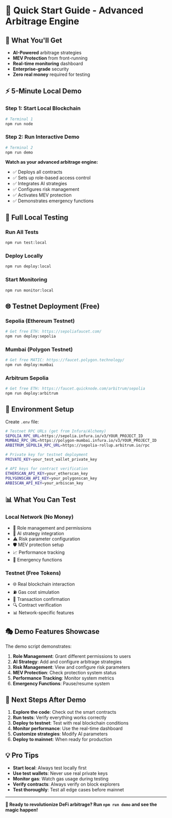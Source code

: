 # 🚀 **Quick Start Guide - Advanced Arbitrage Engine**

## **🎯 What You'll Get**
- **AI-Powered** arbitrage strategies
- **MEV Protection** from front-running
- **Real-time monitoring** dashboard
- **Enterprise-grade** security
- **Zero real money** required for testing

## **⚡ 5-Minute Local Demo**

### **Step 1: Start Local Blockchain**
```bash
# Terminal 1
npm run node
```

### **Step 2: Run Interactive Demo**
```bash
# Terminal 2
npm run demo
```

**Watch as your advanced arbitrage engine:**
- ✅ Deploys all contracts
- ✅ Sets up role-based access control
- ✅ Integrates AI strategies
- ✅ Configures risk management
- ✅ Activates MEV protection
- ✅ Demonstrates emergency functions

## **🧪 Full Local Testing**

### **Run All Tests**
```bash
npm run test:local
```

### **Deploy Locally**
```bash
npm run deploy:local
```

### **Start Monitoring**
```bash
npm run monitor:local
```

## **🌐 Testnet Deployment (Free)**

### **Sepolia (Ethereum Testnet)**
```bash
# Get free ETH: https://sepoliafaucet.com/
npm run deploy:sepolia
```

### **Mumbai (Polygon Testnet)**
```bash
# Get free MATIC: https://faucet.polygon.technology/
npm run deploy:mumbai
```

### **Arbitrum Sepolia**
```bash
# Get free ETH: https://faucet.quicknode.com/arbitrum/sepolia
npm run deploy:arbitrum
```

## **🔧 Environment Setup**

Create `.env` file:
```bash
# Testnet RPC URLs (get from Infura/Alchemy)
SEPOLIA_RPC_URL=https://sepolia.infura.io/v3/YOUR_PROJECT_ID
MUMBAI_RPC_URL=https://polygon-mumbai.infura.io/v3/YOUR_PROJECT_ID
ARBITRUM_SEPOLIA_RPC_URL=https://sepolia-rollup.arbitrum.io/rpc

# Private key for testnet deployment
PRIVATE_KEY=your_test_wallet_private_key

# API keys for contract verification
ETHERSCAN_API_KEY=your_etherscan_key
POLYGONSCAN_API_KEY=your_polygonscan_key
ARBISCAN_API_KEY=your_arbiscan_key
```

## **📊 What You Can Test**

### **Local Network (No Money)**
- 🔐 Role management and permissions
- 🤖 AI strategy integration
- ⚠️ Risk parameter configuration
- 🛡️ MEV protection setup
- 📈 Performance tracking
- 🚨 Emergency functions

### **Testnet (Free Tokens)**
- 🌐 Real blockchain interaction
- ⛽ Gas cost simulation
- 📝 Transaction confirmation
- 🔍 Contract verification
- 📊 Network-specific features

## **🎭 Demo Features Showcase**

The demo script demonstrates:
1. **Role Management**: Grant different permissions to users
2. **AI Strategy**: Add and configure arbitrage strategies
3. **Risk Management**: View and configure risk parameters
4. **MEV Protection**: Check protection system status
5. **Performance Tracking**: Monitor system metrics
6. **Emergency Functions**: Pause/resume system

## **🚀 Next Steps After Demo**

1. **Explore the code**: Check out the smart contracts
2. **Run tests**: Verify everything works correctly
3. **Deploy to testnet**: Test with real blockchain conditions
4. **Monitor performance**: Use the real-time dashboard
5. **Customize strategies**: Modify AI parameters
6. **Deploy to mainnet**: When ready for production

## **💡 Pro Tips**

- **Start local**: Always test locally first
- **Use test wallets**: Never use real private keys
- **Monitor gas**: Watch gas usage during testing
- **Verify contracts**: Always verify on block explorers
- **Test thoroughly**: Test all edge cases before mainnet

---

**🎉 Ready to revolutionize DeFi arbitrage? Run `npm run demo` and see the magic happen!**
